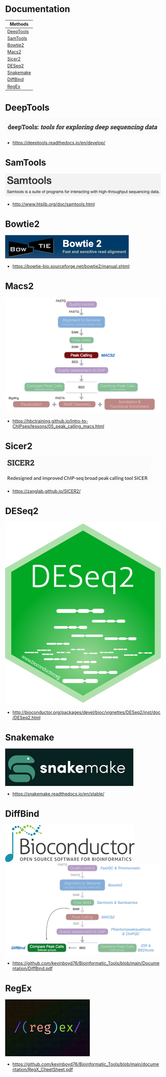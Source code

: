 # Documentation

| **Methods**                 |
------------------------------|
| [DeepTools](#deeptools)     |
| [SamTools](#samtools)       |
| [Bowtie2](#bowtie2)         |
| [Macs2](#macs2)             |
| [Sicer2](#sicer2)           |
| [DESeq2](#deseq2)           | 
| [Snakemake](#snakemake)     |
| [DiffBind](#diffbind)       |
| [RegEx](#regex)             |

# DeepTools
![Alt text](images/deeptools.png)
+ https://deeptools.readthedocs.io/en/develop/

# SamTools
![Alt text](images/samtools.png)
+ http://www.htslib.org/doc/samtools.html

# Bowtie2
![Alt text](images/Bowtie2.png)
+ https://bowtie-bio.sourceforge.net/bowtie2/manual.shtml

# Macs2
![Alt text](images/Macs2.png)
+ https://hbctraining.github.io/Intro-to-ChIPseq/lessons/05_peak_calling_macs.html

# Sicer2
![Alt text](images/sicer2.png)
+ https://zanglab.github.io/SICER2/

# DESeq2
![Alt text](images/DESeq2.png)
+ http://bioconductor.org/packages/devel/bioc/vignettes/DESeq2/inst/doc/DESeq2.html

# Snakemake
![Alt text](images/Snakemake.png)
+ https://snakemake.readthedocs.io/en/stable/

# DiffBind
![Alt text](images/Bioconductor.png)
![Alt text](images/DiffBind.png)
+ https://github.com/kevinboyd76/Bioinformatic_Tools/blob/main/Documentation/DiffBind.pdf

# RegEx
![Alt text](images/regex.jpeg)
+ https://github.com/kevinboyd76/Bioinformatic_Tools/blob/main/documentation/RegX_CheetSheet.pdf
